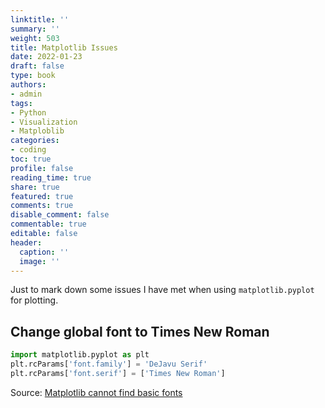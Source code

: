 ```yaml
---
linktitle: ''
summary: ''
weight: 503
title: Matplotlib Issues
date: 2022-01-23
draft: false
type: book
authors:
- admin
tags:
- Python
- Visualization
- Matploblib
categories:
- coding
toc: true
profile: false
reading_time: true
share: true
featured: true
comments: true
disable_comment: false
commentable: true
editable: false
header:
  caption: ''
  image: ''
---
```


Just to mark down some issues I have met when using `matplotlib.pyplot` for plotting. 

## Change global font to Times New Roman

```python
import matplotlib.pyplot as plt
plt.rcParams['font.family'] = 'DeJavu Serif'
plt.rcParams['font.serif'] = ['Times New Roman']
```

Source: [Matplotlib cannot find basic fonts](https://stackoverflow.com/a/66462451/4891826)